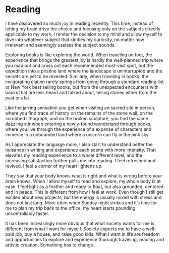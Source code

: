 # Reading

I have discovered so much joy in reading recently. This time, instead of letting my brain drive the choice and focusing only on the subjects directly applicable to my work, I render the decision to my mind and allow myself to dive into whatever subject that kindles my curiosity, no matter how irrelevant and seemingly useless the subject sounds.

Exploring books is like exploring the world. When traveling on foot, the experience that brings the greatest joy is hardly the well-planned trip where you map out and cross out each recommended must-visit spot, but the expedition into a pristine land where the landscape is uninterrupted and the secrets are yet to be revealed. Similarly, when traveling in books, the invigorating elation rarely springs from going through a standard reading list or New York best selling books, but from the unexpected encounters with books that are less heard and talked about, telling stories either from the past or afar. 

Like the jarring sensation you get when visiting an sacred site in person, where you find trace of history on the remains of the stone wall, on the scrubbed lithograph, and on the broken sculpture, you find the same dazzling stir when entering a newly-found wonderland through books, where you live through the experience of a expanse of characters and immerse in a unbounded land where a unicorn can fly in the pink sky.

As I appreciate the language more, I also start to understand better the nuisance in writing and experience each scene with more intensity. That elevates my reading experience to a whole different level, and the increasing satisfaction further pulls me into reading. I feel refreshed and revived. I feel a corner of my heart lightens up.

They say that your body knows what is right and what is wrong before your brain knows. When I allow myself to read and explore, my whole body is at ease. I feel light as a feather and ready to float, but also grounded, centered and in peace. This is different from how I feel at work. Even though I still get excited about new projects, but the energy is usually mixed with stress and does not last long. More often when Sunday night strikes and it’s time for me to plan my trip back to the office, my heart starts pounding uncontrollably faster. 

It has been increasingly more obvious that what society wants for me is different from what I want for myself. Society expects me to have a well-paid job, buy a house, and raise good kids. What I want in life are freedom and opportunities to explore and experience thorough traveling, reading and artistic creation. Something has to change.
